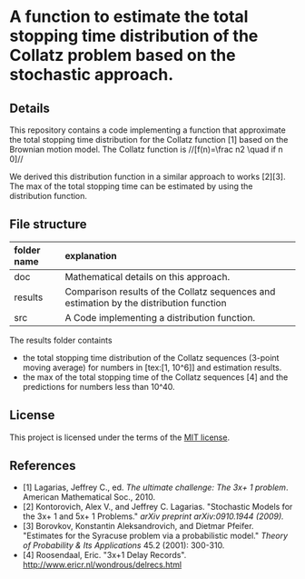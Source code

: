 # A function to estimate the total stopping time distribution of the Collatz problem based on the stochastic approach.

## Details
This repository contains a code implementing a function that approximate the total stopping time distribution for the Collatz function [1] based on the Brownian motion model.
The Collatz function is 
//[f(n)=\frac n2 \quad if n 0]//

We derived this distribution function in a similar approach to works [2][3].
The max of the total stopping time can be estimated by using the distribution function.

## File structure
|folder name|explanation                         |
|:--        |:--                          |
|doc        | Mathematical details on this approach.  |
|results    |Comparison results of the Collatz sequences and estimation by the distribution function|
|src        | A Code implementing a distribution function.|

The results folder containts 
- the total stopping time distribution of the Collatz sequences (3-point moving average) for numbers in [tex:[1, 10^6]] and estimation results.
- the max of the total stopping time of the Collatz sequences [4] and the predictions for numbers less than 10^40.

## License
This project is licensed under the terms of the [MIT license](LICENSE.md).

## References
-  [1] Lagarias, Jeffrey C., ed. *The ultimate challenge: The 3x+ 1 problem*. American Mathematical Soc., 2010.
-  [2] Kontorovich, Alex V., and Jeffrey C. Lagarias. "Stochastic Models for the 3x+ 1 and 5x+ 1 Problems." *arXiv preprint arXiv:0910.1944 (2009).*
-  [3] Borovkov, Konstantin Aleksandrovich, and Dietmar Pfeifer. "Estimates for the Syracuse problem via a probabilistic model." *Theory of Probability & Its Applications* 45.2 (2001): 300-310.
-  [4] Roosendaal, Eric. "3x+1 Delay Records". http://www.ericr.nl/wondrous/delrecs.html

